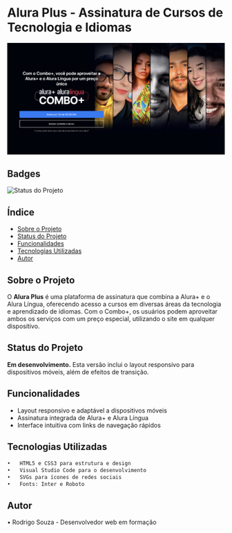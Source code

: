 # Alura Plus - Assinatura de Cursos de Tecnologia e Idiomas

![Imagem de Capa do Projeto](assets/Print-first-screen.png)

## Badges
![Status do Projeto](https://img.shields.io/badge/status-em%20desenvolvimento-yellow)

## Índice
- [Sobre o Projeto](#sobre-o-projeto)
- [Status do Projeto](#status-do-projeto)
- [Funcionalidades](#funcionalidades)
- [Tecnologias Utilizadas](#tecnologias-utilizadas)
- [Autor](#autor)

## Sobre o Projeto
O **Alura Plus** é uma plataforma de assinatura que combina a Alura+ e o Alura Língua, oferecendo acesso a cursos em diversas áreas da tecnologia e aprendizado de idiomas. Com o Combo+, os usuários podem aproveitar ambos os serviços com um preço especial, utilizando o site em qualquer dispositivo.

## Status do Projeto
**Em desenvolvimento.** Esta versão inclui o layout responsivo para dispositivos móveis, além de efeitos de transição.

## Funcionalidades
- Layout responsivo e adaptável a dispositivos móveis
- Assinatura integrada de Alura+ e Alura Língua
- Interface intuitiva com links de navegação rápidos

## Tecnologias Utilizadas

	•	HTML5 e CSS3 para estrutura e design
	•	Visual Studio Code para o desenvolvimento
	•	SVGs para ícones de redes sociais
	•	Fonts: Inter e Roboto

 ## Autor
 • Rodrigo Souza - Desenvolvedor web em formação
